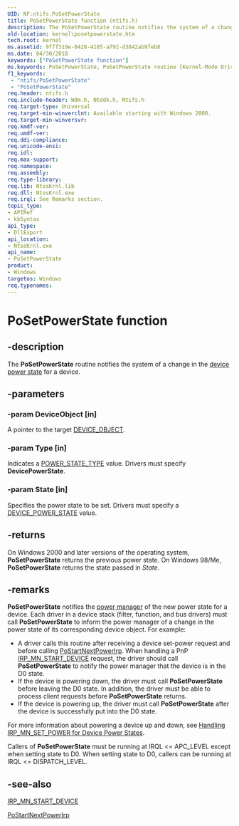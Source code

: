 ```yaml
---
UID: NF:ntifs.PoSetPowerState
title: PoSetPowerState function (ntifs.h)
description: The PoSetPowerState routine notifies the system of a change in the device power state for a device.
old-location: kernel\posetpowerstate.htm
tech.root: kernel
ms.assetid: 9fff319e-0428-4185-a792-d3842ab9feb8
ms.date: 04/30/2018
keywords: ["PoSetPowerState function"]
ms.keywords: PoSetPowerState, PoSetPowerState routine [Kernel-Mode Driver Architecture], kernel.posetpowerstate, portn_b6d6559d-e4c7-4fa8-b0f2-556b840391f9.xml, wdm/PoSetPowerState
f1_keywords:
 - "ntifs/PoSetPowerState"
 - "PoSetPowerState"
req.header: ntifs.h
req.include-header: Wdm.h, Ntddk.h, Ntifs.h
req.target-type: Universal
req.target-min-winverclnt: Available starting with Windows 2000.
req.target-min-winversvr: 
req.kmdf-ver: 
req.umdf-ver: 
req.ddi-compliance: 
req.unicode-ansi: 
req.idl: 
req.max-support: 
req.namespace: 
req.assembly: 
req.type-library: 
req.lib: NtosKrnl.lib
req.dll: NtosKrnl.exe
req.irql: See Remarks section.
topic_type:
- APIRef
- kbSyntax
api_type:
- DllExport
api_location:
- NtosKrnl.exe
api_name:
- PoSetPowerState
product:
- Windows
targetos: Windows
req.typenames: 
---
```


# PoSetPowerState function


## -description


The <b>PoSetPowerState</b> routine notifies the system of a change in the <a href="https://docs.microsoft.com/windows-hardware/drivers/kernel/device-power-states">device power state</a> for a device.


## -parameters




### -param DeviceObject [in]

A pointer to the target <a href="https://docs.microsoft.com/windows-hardware/drivers/ddi/wdm/ns-wdm-_device_object">DEVICE_OBJECT</a>.


### -param Type [in]

Indicates a <a href="https://docs.microsoft.com/windows-hardware/drivers/ddi/wdm/ne-wdm-_power_state_type">POWER_STATE_TYPE</a> value. Drivers must specify <b>DevicePowerState</b>.


### -param State [in]

Specifies the power state to be set. Drivers must specify a <a href="https://docs.microsoft.com/windows-hardware/drivers/ddi/wudfddi/ne-wudfddi-_device_power_state">DEVICE_POWER_STATE</a> value.


## -returns



On Windows 2000 and later versions of the operating system, <b>PoSetPowerState</b> returns the previous power state. On Windows 98/Me, <b>PoSetPowerState</b> returns the state passed in <i>State</i>.




## -remarks



<b>PoSetPowerState</b> notifies the <a href="https://docs.microsoft.com/windows-hardware/drivers/kernel/power-manager">power manager</a> of the new power state for a device. Each driver in a device stack (filter, function, and bus drivers) must call <b>PoSetPowerState</b> to inform the power manager of a change in the power state of its corresponding device object. For example:

<ul>
<li>
A driver calls this routine after receiving a device set-power request and before calling <a href="https://docs.microsoft.com/windows-hardware/drivers/ddi/ntifs/nf-ntifs-postartnextpowerirp">PoStartNextPowerIrp</a>. When handling a PnP <a href="https://docs.microsoft.com/windows-hardware/drivers/kernel/irp-mn-start-device">IRP_MN_START_DEVICE</a> request, the driver should call <b>PoSetPowerState</b> to notify the power manager that the device is in the D0 state.

</li>
<li>
If the device is powering down, the driver must call <b>PoSetPowerState</b> before leaving the D0 state. In addition, the driver must be able to process client requests before <b>PoSetPowerState</b> returns.

</li>
<li>
If the device is powering up, the driver must call <b>PoSetPowerState</b> after the device is successfully put into the D0 state.

</li>
</ul>
For more information about powering a device up and down, see <a href="https://docs.microsoft.com/windows-hardware/drivers/kernel/handling-irp-mn-set-power-for-device-power-states">Handling IRP_MN_SET_POWER for Device Power States</a>.

Callers of <b>PoSetPowerState</b> must be running at IRQL <= APC_LEVEL except when setting state to D0. When setting state to D0, callers can be running at IRQL <= DISPATCH_LEVEL.




## -see-also




<a href="https://docs.microsoft.com/windows-hardware/drivers/kernel/irp-mn-start-device">IRP_MN_START_DEVICE</a>



<a href="https://docs.microsoft.com/windows-hardware/drivers/ddi/ntifs/nf-ntifs-postartnextpowerirp">PoStartNextPowerIrp</a>
 

 


